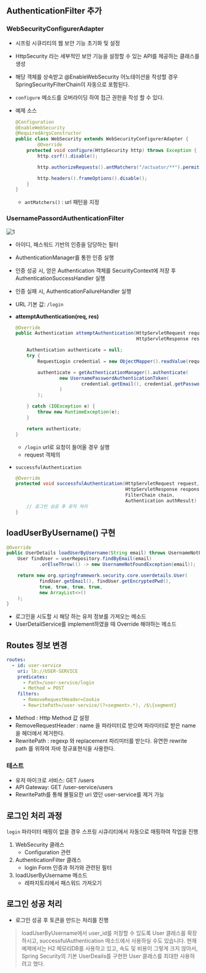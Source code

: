 ## AuthenticationFilter 추가

### WebSecurityConfigurerAdapter

- 시프링 시큐리티의 웹 보안 기능 초기화 및 설정
- HttpSecurity 라는 세부적인 보안 기능을 설정할 수 있는 API를 제공하는 클래스를 생성
- 해당 객체를 상속받고 @EnableWebSecurity 어노테이션을 작성할 경우 SpringSecurityFilterChain이 자동으로 포함된다.
- `configure` 메소드를 오버라이딩 하여 접근 권한을 작성 할 수 있다.
- 예제 소스
    
    ```java
    @Configuration
    @EnableWebSecurity
    @RequiredArgsConstructor
    public class WebSecurity extends WebSecurityConfigurerAdapter {
    		@Override
        protected void configure(HttpSecurity http) throws Exception {
            http.csrf().disable();
    
            http.authorizeRequests().antMatchers("/actuator/**").permitAll();
    
            http.headers().frameOptions().disable();
        }
    }
    ```
    
    - `antMatchers()` : url 패턴을 지정

### UsernamePassordAuthenticationFilter

![1](https://user-images.githubusercontent.com/72686708/165282278-de727b25-7cee-47c6-88e6-4356b495dead.png)

- 아이디, 패스워드 기반의 인증을 담당하는 필터
- AuthenticationManager를 통한 인증 실행
- 인증 성공 시, 얻은 Authentication 객체를 SecurityContext에 저장 후 AuthenticationSuccessHandler 실행
- 인증 실패 시, AuthenticationFailureHandler 실행
- URL 기본 값: `/login`
- **attemptAuthentication(req, res)**
    
    ```java
    @Override
    public Authentication attemptAuthentication(HttpServletRequest request,
                                                HttpServletResponse response) throws AuthenticationException {
    
        Authentication authenticate = null;
        try {
            RequestLogin credential = new ObjectMapper().readValue(request.getInputStream(), RequestLogin.class);
    
            authenticate = getAuthenticationManager().authenticate(
                    new UsernamePasswordAuthenticationToken(
                            credential.getEmail(), credential.getPassword(), new ArrayList<>()
                    )
            );
    
        } catch (IOException e) {
            throw new RuntimeException(e);
        }
    
        return authenticate;
    }
    ```
    
    - `/login` url로 요청이 들어올 경우 실행
    - request 객체의
- `successfulAuthentication`
    
    ```java
    @Override
    protected void successfulAuthentication(HttpServletRequest request,
                                            HttpServletResponse response,
                                            FilterChain chain,
                                            Authentication authResult) throws IOException, ServletException {
        // 로그인 성공 후 로직 처리
    }
    ```
    

## loadUserByUsername() 구현

```java
@Override
public UserDetails loadUserByUsername(String email) throws UsernameNotFoundException {
    User findUser = userRepository.findByEmail(email)
            .orElseThrow(() -> new UsernameNotFoundException(email));

    return new org.springframework.security.core.userdetails.User(
            findUser.getEmail(), findUser.getEncryptedPwd(),
            true, true, true, true,
            new ArrayList<>()
    );
}
```

- 로그인을 시도할 시 해당 하는 유저 정보를 가져오는 메소드
- UserDetailService를 implement하였을 때 Override 해야하는 메소드

## Routes 정보 변경

```yaml
routes:
  - id: user-service
    uri: lb://USER-SERVICE
    predicates:
      - Path=/user-service/login
      - Method = POST
    filters:
      - RemoveRequestHeader=Cookie
      - RewritePath=/user-service/(?<segment>.*), /$\{segment}
```

- Method : Http Method 값 설정
- RemoveRequestHeader : name 을 파라미터로 받으며 파라미터로 받은 name 을 헤더에서 제거한다.
- RewritePath : regexp 와 replacement 파리미터를 받는다. 유연한 rewrite path 를 위하여 자바 정규표현식을 사용한다.

### 테스트

- 유저 마이크로 서비스: GET /users
- API Gateway: GET /user-service/users
- RewritePath를 통해 불필요한 uri 였던 user-service를 제거 가능

## 로그인 처리 과정

`login` 파라미터 매핑이 없을 경우 스프링 시큐리티에서 자동으로 매핑하여 작업을 진행

1. WebSecurity 클래스
    - Configuration 관련
2. AuthenticationFilter 클래스
    - login Form 인증과 허가와 관련된 필터
3. loadUserByUsername 메소드
    - 레파지토리에서 패스워드 가져오기

## 로그인 성공 처리

- 로그인 성공 후 토큰을 만드는 처리를 진행

> loadUserByUsername에서 user_id를 저장할 수 있도록 User 클래스를 확장하시고, successfulAuthentication 메소드에서 사용하실 수도 있습니다. 현재 예제에서는 H2 메모리DB를 사용하고 있고, 속도 및 비용이 그렇게 크지 않아서, Spring Security의 기본 UserDeails를 구현한 User 클래스를 최대한 사용하려고 했다.
>
